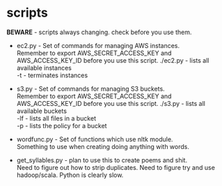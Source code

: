scripts
=======

**BEWARE** - scripts always changing. check before you use them.

* ec2.py - Set of commands for managing AWS instances.  
  Remember to export AWS_SECRET_ACCESS_KEY and AWS_ACCESS_KEY_ID before you use this script. 
  ./ec2.py - lists all available instances  
  -t - terminates instances

* s3.py - Set of commands for managing S3 buckets.  
  Remember to export AWS_SECRET_ACCESS_KEY and AWS_ACCESS_KEY_ID before you use this script. 
  ./s3.py - lists all available buckets  
  -lf - lists all files in a bucket  
  -p - lists the policy for a bucket  

* wordfunc.py - Set of functions which use nltk module.  
  Something to use when creating doing anything with words.

* get_syllables.py - plan to use this to create poems and shit.  
  Need to figure out how to strip duplicates.
  Need to figure try and use hadoop/scala.
  Python is clearly slow.
